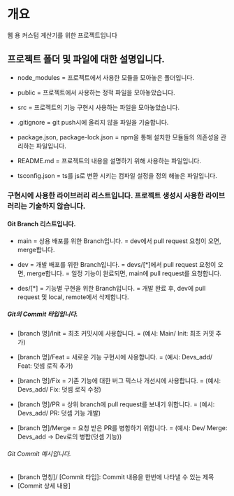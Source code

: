# 개요

웹 용 커스텀 계산기를 위한 프로젝트입니다

## 프로젝트 폴더 및 파일에 대한 설명입니다.

- node_modules
  = 프로젝트에서 사용한 모듈을 모아놓은 폴더입니다.

- public
  = 프로젝트에서 사용하는 정적 파일을 모아놓았습니다.

- src
  = 프로젝트의 기능 구현시 사용하는 파일을 모아놓았습니다.

- .gitignore
  = git push시에 올리지 않을 파일을 기술합니다.

- package.json, package-lock.json
  = npm을 통해 설치한 모듈들의 의존성을 관리하는 파일입니다.

- README.md
  = 프로젝트의 내용을 설명하기 위해 사용하는 파일입니다.

- tsconfig.json
  = ts를 js로 변환 시키는 컴파일 설정을 정의 해놓은 파일입니다.

### 구현시에 사용한 라이브러리 리스트입니다. 프로젝트 생성시 사용한 라이브러리는 기술하지 않습니다.

#### Git Branch 리스트입니다.

- main
  = 상용 배포를 위한 Branch입니다.
  = dev에서 pull request 요청이 오면, merge합니다.

- dev
  = 개발 배포를 위한 Branch입니다.
  = devs/[*]에서 pull request 요청이 오면, merge합니다.
  = 일정 기능이 완료되면, main에 pull request를 요청합니다.

- des/[*]
  = 기능별 구현을 위한 Branch입니다.
  = 개발 완료 후, dev에 pull request 및 local, remote에서 삭제합니다.

##### Git의 Commit 타입입니다.

- [branch 명]/Init
  = 최초 커밋시에 사용합니다.
  = (예시: Main/ Init: 최초 커밋 추가)

- [branch 명]/Feat
  = 새로운 기능 구현시에 사용합니다.
  = (예시: Devs_add/ Feat: 덧셈 로직 추가)

- [branch 명]/Fix
  = 기존 기능에 대한 버그 픽스나 개선시에 사용합니다.
  = (예시: Devs_add/ Fix: 덧셈 로직 수정)

- [branch 명]/PR
  = 상위 branch에 pull request를 보내기 위합니다.
  = (예시: Devs_add/ PR: 덧셈 기능 개발)

- [branch 명]/Merge
  = 요청 받은 PR를 병합하기 위합니다.
  = (예시: Dev/ Merge: Devs_add -> Dev로의 병합(덧셈 기능))

###### Git Commit 예시입니다.

- [branch 명칭]/ [Commit 타입]: Commit 내용을 한번에 나타낼 수 있는 제목
- [Commit 상세 내용]
